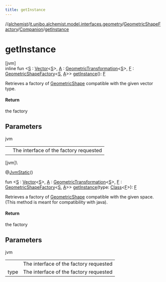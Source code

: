 ```yaml
---
title: getInstance
---
```

//[alchemist](../../../../index.html)/[it.unibo.alchemist.model.interfaces.geometry](../../index.html)/[GeometricShapeFactory](../index.html)/[Companion](index.html)/[getInstance](get-instance.html)



# getInstance



[jvm]\
inline fun <[S](get-instance.html) : [Vector](../../-vector/index.html)<[S](get-instance.html)>, [A](get-instance.html) : [GeometricTransformation](../../-geometric-transformation/index.html)<[S](get-instance.html)>, [F](get-instance.html) : [GeometricShapeFactory](../index.html)<[S](get-instance.html), [A](get-instance.html)>> [getInstance](get-instance.html)(): [F](get-instance.html)



Retrieves a factory of [GeometricShape](../../-geometric-shape/index.html) compatible with the given vector type.



#### Return



the factory



## Parameters


jvm

| | |
|---|---|
|  | <F> The interface of the factory requested |





[jvm]\




@[JvmStatic](https://kotlinlang.org/api/latest/jvm/stdlib/kotlin.jvm/-jvm-static/index.html)()



fun <[S](get-instance.html) : [Vector](../../-vector/index.html)<[S](get-instance.html)>, [A](get-instance.html) : [GeometricTransformation](../../-geometric-transformation/index.html)<[S](get-instance.html)>, [F](get-instance.html) : [GeometricShapeFactory](../index.html)<[S](get-instance.html), [A](get-instance.html)>> [getInstance](get-instance.html)(type: [Class](https://docs.oracle.com/javase/8/docs/api/java/lang/Class.html)<[F](get-instance.html)>): [F](get-instance.html)



Retrieves a factory of [GeometricShape](../../-geometric-shape/index.html) compatible with the given space. (This method is meant for compatibility with java).



#### Return



the factory



## Parameters


jvm

| | |
|---|---|
|  | <F> The interface of the factory requested |
| type | The interface of the factory requested |




